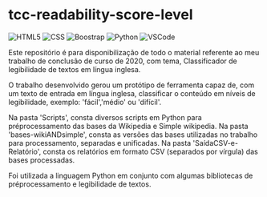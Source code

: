# tcc-readability-score-level

![HTML5](https://img.shields.io/badge/HTML5-E34F26?style=for-the-badge&logo=html5&logoColor=white)
![CSS](https://img.shields.io/badge/CSS-239120?&style=for-the-badge&logo=css3&logoColor=white)
![Boostrap](https://img.shields.io/badge/Bootstrap-563D7C?style=for-the-badge&logo=bootstrap&logoColor=white)
![Python](https://img.shields.io/badge/Python-3776AB?style=for-the-badge&logo=python&logoColor=white)
![VSCode](https://img.shields.io/badge/Visual_Studio_Code-0078D4?style=for-the-badge&logo=visual%20studio%20code&logoColor=white)

Este repositório é para disponibilização de todo o material referente ao meu trabalho de conclusão de curso de 2020, com tema, Classificador de legibilidade de textos em língua inglesa.

O trabalho desenvolvido gerou um protótipo de ferramenta capaz de, com um texto de entrada em língua inglesa, classificar o conteúdo em níveis de legibilidade, exemplo: 'fácil','médio' ou 'difícil'.

Na pasta 'Scripts', consta diversos scripts em Python para préprocessamento das bases da Wikipedia e Simple wikipedia.
Na pasta 'bases-wikiANDsimple', consta as versões das bases utilizadas no trabalho para processamento, separadas e unificadas.
Na pasta 'SaídaCSV-e-Relatório', consta os relatórios em formato CSV (separados por vírgula) das bases processadas.

Foi utilizada a linguagem Python em conjunto com algumas bibliotecas de préprocessamento e legibilidade de textos.
